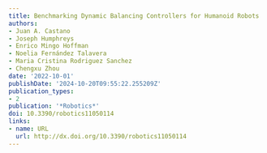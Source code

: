 ```yaml
---
title: Benchmarking Dynamic Balancing Controllers for Humanoid Robots
authors:
- Juan A. Castano
- Joseph Humphreys
- Enrico Mingo Hoffman
- Noelia Fernández Talavera
- Maria Cristina Rodriguez Sanchez
- Chengxu Zhou
date: '2022-10-01'
publishDate: '2024-10-20T09:55:22.255209Z'
publication_types:
- 2
publication: '*Robotics*'
doi: 10.3390/robotics11050114
links:
- name: URL
  url: http://dx.doi.org/10.3390/robotics11050114
---
```

